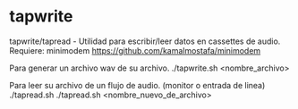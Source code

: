 # tapwrite
tapwrite/tapread - Utilidad para escribir/leer datos en cassettes de audio.
Requiere: minimodem https://github.com/kamalmostafa/minimodem

Para generar un archivo wav de su archivo.
./tapwrite.sh <nombre_archivo>

Para leer su archivo de un flujo de audio. (monitor o entrada de linea)
./tapread.sh
./tapread.sh <nombre_nuevo_de_archivo>
